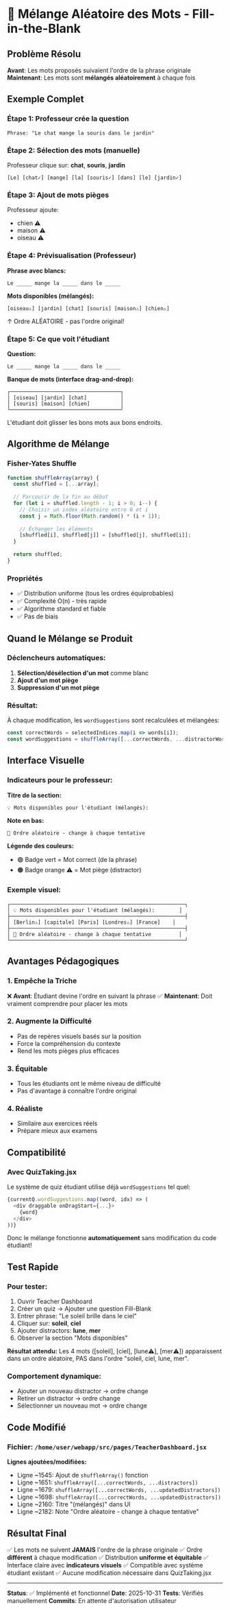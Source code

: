 # 🔀 Mélange Aléatoire des Mots - Fill-in-the-Blank

## Problème Résolu
**Avant**: Les mots proposés suivaient l'ordre de la phrase originale
**Maintenant**: Les mots sont **mélangés aléatoirement** à chaque fois

## Exemple Complet

### Étape 1: Professeur crée la question
```
Phrase: "Le chat mange la souris dans le jardin"
```

### Étape 2: Sélection des mots (manuelle)
Professeur clique sur: **chat**, **souris**, **jardin**

```
[Le] [chat✓] [mange] [la] [souris✓] [dans] [le] [jardin✓]
```

### Étape 3: Ajout de mots pièges
Professeur ajoute:
- chien ⚠️
- maison ⚠️
- oiseau ⚠️

### Étape 4: Prévisualisation (Professeur)

**Phrase avec blancs:**
```
Le _____ mange la _____ dans le _____
```

**Mots disponibles (mélangés):**
```
[oiseau⚠️] [jardin] [chat] [souris] [maison⚠️] [chien⚠️]
```

↑ Ordre ALÉATOIRE - pas l'ordre original!

### Étape 5: Ce que voit l'étudiant

**Question:**
```
Le _____ mange la _____ dans le _____
```

**Banque de mots (interface drag-and-drop):**
```
┌────────────────────────────────────┐
│ [oiseau] [jardin] [chat]           │
│ [souris] [maison] [chien]          │
└────────────────────────────────────┘
```

L'étudiant doit glisser les bons mots aux bons endroits.

## Algorithme de Mélange

### Fisher-Yates Shuffle
```javascript
function shuffleArray(array) {
  const shuffled = [...array];
  
  // Parcourir de la fin au début
  for (let i = shuffled.length - 1; i > 0; i--) {
    // Choisir un index aléatoire entre 0 et i
    const j = Math.floor(Math.random() * (i + 1));
    
    // Échanger les éléments
    [shuffled[i], shuffled[j]] = [shuffled[j], shuffled[i]];
  }
  
  return shuffled;
}
```

### Propriétés
- ✅ Distribution uniforme (tous les ordres équiprobables)
- ✅ Complexité O(n) - très rapide
- ✅ Algorithme standard et fiable
- ✅ Pas de biais

## Quand le Mélange se Produit

### Déclencheurs automatiques:
1. **Sélection/désélection d'un mot** comme blanc
2. **Ajout d'un mot piège**
3. **Suppression d'un mot piège**

### Résultat:
À chaque modification, les `wordSuggestions` sont recalculées et mélangées:
```javascript
const correctWords = selectedIndices.map(i => words[i]);
const wordSuggestions = shuffleArray([...correctWords, ...distractorWords]);
```

## Interface Visuelle

### Indicateurs pour le professeur:

**Titre de la section:**
```
💡 Mots disponibles pour l'étudiant (mélangés):
```

**Note en bas:**
```
🔀 Ordre aléatoire - change à chaque tentative
```

**Légende des couleurs:**
- 🟢 Badge vert = Mot correct (de la phrase)
- 🟠 Badge orange ⚠️ = Mot piège (distractor)

### Exemple visuel:
```
┌─────────────────────────────────────────────────────────┐
│ 💡 Mots disponibles pour l'étudiant (mélangés):        │
├─────────────────────────────────────────────────────────┤
│ [Berlin⚠️] [capitale] [Paris] [Londres⚠️] [France]    │
├─────────────────────────────────────────────────────────┤
│ 🔀 Ordre aléatoire - change à chaque tentative         │
└─────────────────────────────────────────────────────────┘
```

## Avantages Pédagogiques

### 1. Empêche la Triche
❌ **Avant**: Étudiant devine l'ordre en suivant la phrase
✅ **Maintenant**: Doit vraiment comprendre pour placer les mots

### 2. Augmente la Difficulté
- Pas de repères visuels basés sur la position
- Force la compréhension du contexte
- Rend les mots pièges plus efficaces

### 3. Équitable
- Tous les étudiants ont le même niveau de difficulté
- Pas d'avantage à connaître l'ordre original

### 4. Réaliste
- Similaire aux exercices réels
- Prépare mieux aux examens

## Compatibilité

### Avec QuizTaking.jsx
Le système de quiz étudiant utilise déjà `wordSuggestions` tel quel:
```javascript
{currentQ.wordSuggestions.map((word, idx) => (
  <div draggable onDragStart={...}>
    {word}
  </div>
))}
```

Donc le mélange fonctionne **automatiquement** sans modification du code étudiant!

## Test Rapide

### Pour tester:
1. Ouvrir Teacher Dashboard
2. Créer un quiz → Ajouter une question Fill-Blank
3. Entrer phrase: "Le soleil brille dans le ciel"
4. Cliquer sur: **soleil**, **ciel**
5. Ajouter distractors: **lune**, **mer**
6. Observer la section "Mots disponibles"

**Résultat attendu:**
Les 4 mots ([soleil], [ciel], [lune⚠️], [mer⚠️]) apparaissent dans un ordre aléatoire, PAS dans l'ordre "soleil, ciel, lune, mer".

### Comportement dynamique:
- Ajouter un nouveau distractor → ordre change
- Retirer un distractor → ordre change
- Sélectionner un nouveau mot → ordre change

## Code Modifié

### Fichier: `/home/user/webapp/src/pages/TeacherDashboard.jsx`

**Lignes ajoutées/modifiées:**
- Ligne ~1545: Ajout de `shuffleArray()` fonction
- Ligne ~1651: `shuffleArray([...correctWords, ...distractors])`
- Ligne ~1679: `shuffleArray([...correctWords, ...updatedDistractors])`
- Ligne ~1698: `shuffleArray([...correctWords, ...updatedDistractors])`
- Ligne ~2160: Titre "(mélangés)" dans UI
- Ligne ~2182: Note "Ordre aléatoire - change à chaque tentative"

## Résultat Final

✅ Les mots ne suivent **JAMAIS** l'ordre de la phrase originale
✅ Ordre **différent** à chaque modification
✅ Distribution **uniforme et équitable**
✅ Interface claire avec **indicateurs visuels**
✅ Compatible avec système étudiant existant
✅ Aucune modification nécessaire dans QuizTaking.jsx

---

**Status**: ✅ Implémenté et fonctionnel
**Date**: 2025-10-31
**Tests**: Vérifiés manuellement
**Commits**: En attente d'autorisation utilisateur
